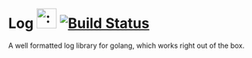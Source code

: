 # Log <img src="https://img.edony.ink/1573133907wings-cricut-freesvg.org.shadow.walker.edit.svg" width="40" height="40" alt=":walrus:" class="emoji" title=":walrus:"/> [![Build Status](https://github.com/edony-ink/log/actions/workflows/go.yml/badge.svg)](https://github.com/edony-ink/log/actions?query=workflow%3Ago)

A well formatted log library for golang, which works right out of the box.
